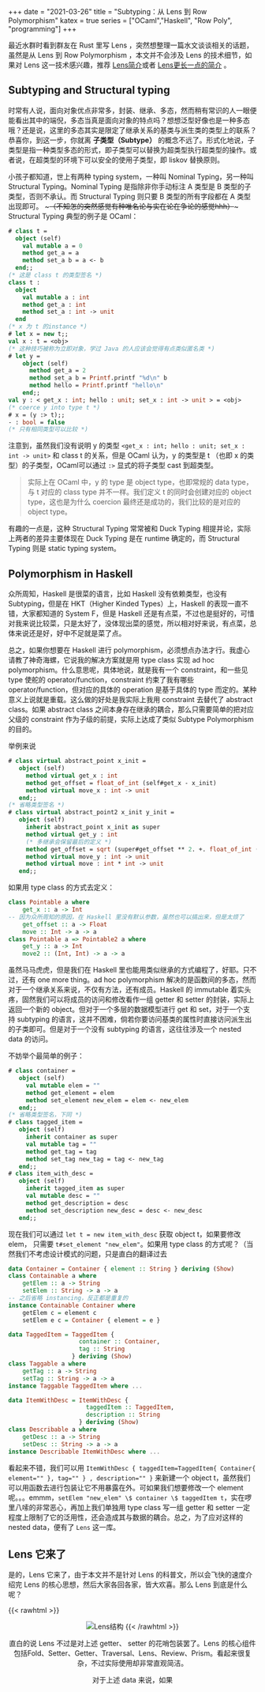 +++
date = "2021-03-26"
title = "Subtyping：从 Lens 到 Row Polymorphism"
katex = true
series = ["OCaml","Haskell", "Row Poly", "programming"]
+++

最近水群时看到群友在 Rust 里写 Lens ，突然想整理一篇水文谈谈相关的话题，虽然是从 Lens 到 Row Polymorphism ，本文并不会涉及 Lens 的技术细节，如果对 Lens 这一技术感兴趣，推荐 [Lens简介](https://zhuanlan.zhihu.com/p/337455794)或者 [Lens更长一点的简介](http://oleg.fi/gists/posts/2017-04-18-glassery.html) 。

##  Subtyping and Structural typing

时常有人说，面向对象优点非常多，封装、继承、多态，然而稍有常识的人一眼便能看出其中的端倪，多态当真是面向对象的特点吗？想想泛型好像也是一种多态哦？还是说，这里的多态其实是限定了继承关系的基类与派生类的类型上的联系？恭喜你，到这一步，你就离 **子类型（Subtype）** 的概念不远了。形式化地说，子类型是指一种类型多态的形式，即子类型可以替换为超类型执行超类型的操作。或者说，在超类型的环境下可以安全的使用子类型，即 liskov 替换原则。

小孩子都知道，世上有两种 typing system，一种叫 Nominal Typing，另一种叫 Structural Typing。Nominal Typing 是指除非你手动标注 A 类型是 B 类型的子类型，否则不承认。而 Structural Typing 则只要 B 类型的所有字段都在 A 类型出现即可。 ~~~（不知怎的突然感觉有种唯名论与实在论在争论的感觉hhh）~~~ Structural Typing 典型的例子是 OCaml：

```OCaml
# class t = 
  object (self)
    val mutable a = 0
    method get_a = a
    method set_a b = a <- b
  end;; 
(* 这是 class t 的类型签名 *)
class t :
  object
    val mutable a : int
    method get_a : int
    method set_a : int -> unit
  end
(* x 为 t 的instance *)
# let x = new t;;
val x : t = <obj>
(* 这种技巧被称为立即对象，学过 Java 的人应该会觉得有点类似匿名类 *)
# let y =
    object (self)
      method get_a = 2
      method set_a b = Printf.printf "%d\n" b
      method hello = Printf.printf "hello\n"
    end;;
val y : < get_x : int; hello : unit; set_x : int -> unit > = <obj>
(* coerce y into type t *)
# x = (y :> t);;
- : bool = false
(* 只有相同类型可以比较 *)
```

注意到，虽然我们没有说明 y 的类型 `<get_x : int; hello : unit; set_x : int -> unit>` 和 class t 的关系，但是 OCaml 认为，y 的类型是 t （也即 x 的类型）的子类型，OCaml可以通过 `:>` 显式的将子类型 cast 到超类型。


> 实际上在 OCaml 中，y 的 type 是 object type，也即常规的 data type，与 t 对应的 class type 并不一样。我们定义 t 的同时会创建对应的 object type，这也是为什么 coercion 最终还是成功的，我们比较的是对应的 object type。

有趣的一点是，这种 Structural Typing 常常被和 Duck Typing 相提并论，实际上两者的差异主要体现在 Duck Typing 是在 runtime 确定的，而 Structural Typing 则是 static typing system。

## Polymorphism in Haskell

众所周知，Haskell 是很菜的语言，比如 Haskell 没有依赖类型，也没有 Subtyping，但是在 HKT（Higher Kinded Types）上，Haskell 的表现一直不错，大家都知道的 System F，但是 Haskell 还是有点菜，不过也是挺好的，可惜对我来说比较菜，只是太好了，没体现出菜的感觉，所以相对好来说，有点菜，总体来说还是好，好中不足就是菜了点。

总之，如果你想要在 Haskell 进行 polymorphism，必须想点办法才行。我虚心请教了神奇海螺，它说我的解决方案就是用 type class 实现 ad hoc polymorphism。什么意思呢，具体地说，就是我有一个 constraint，和一些见 type 使舵的 operator/function，constraint 约束了我有哪些 operator/function，但对应的具体的 operation 是基于具体的 type 而定的。某种意义上说就是重载。这么做的好处是我实际上我用 constraint 去替代了 abstract class。如果 abstract class 之间本身存在继承的耦合，那么只需要简单的把对应父级的 constraint 作为子级的前提，实际上达成了类似 Subtype Polymorphism 的目的。

举例来说

```OCaml
# class virtual abstract_point x_init = 
   object (self)
     method virtual get_x : int
     method get_offset = float_of_int (self#get_x - x_init)
     method virtual move_x : int -> unit
   end;;
(* 省略类型签名 *)
# class virtual abstract_point2 x_init y_init =
   object (self)
     inherit abstract_point x_init as super
     method virtual get_y : int
     (* 多继承会保留最后的定义 *)
     method get_offset = sqrt (super#get_offset ** 2. +. float_of_int (self#get_y - y_init) ** 2.)
     method virtual move_y : int -> unit
     method virtual move : int * int -> unit
   end;;
```
如果用 type class 的方式去定义：

```Haskell
class Pointable a where
    get_x :: a -> Int
-- 因为众所周知的原因，在 Haskell 里没有默认参数，虽然也可以搞出来，但是太烦了
    get_offset :: a -> Float
    move :: Int -> a -> a
class Pointable a => Pointable2 a where
    get_y :: a -> Int
    move2 :: (Int, Int) -> a -> a
```

虽然马马虎虎，但是我们在 Haskell 里也能用类似继承的方式编程了，好耶。只不过，还有 one more thing。ad hoc polymorphism 解决的是函数间的多态，然而对于一个继承关系来说，不仅有方法，还有成员。Haskell 的 immutable 着实头疼，固然我们可以将成员的访问和修改看作一组 getter 和 setter 的封装，实际上返回一个新的 object。但对于一个多层的数据模型进行 get 和 set，对于一个支持 subtyping 的语言，这并不困难，倘若你要访问基类的属性时直接访问派生出的子类即可。但是对于一个没有 subtyping 的语言，这往往涉及一个 nested data 的访问。

不妨举个最简单的例子：

```OCaml
# class container = 
   object (self)
     val mutable elem = ""
     method get_element = elem
     method set_element new_elem = elem <- new_elem
   end;;
(* 省略类型签名，下同 *)
# class tagged_item = 
   object (self)
     inherit container as super
     val mutable tag = ""
     method get_tag = tag
     method set_tag new_tag = tag <- new_tag
   end;;
# class item_with_desc = 
   object (self)
     inherit tagged_item as super
     val mutable desc = ""
     method get_description = desc
     method set_description new_desc = desc <- new_desc
   end;;
```

现在我们可以通过 `let t = new item_with_desc` 获取 object t，如果要修改 elem， 只需要 `t#set_element "new_elem"`。如果用 type class 的方式呢？（当然我们不考虑设计模式的问题，只是直白的翻译过去

```Haskell
data Container = Container { element :: String } deriving (Show)
class Containable a where
    getElem :: a -> String
    setElem :: String -> a -> a
-- 之后省略 instancing，反正都是重复的
instance Containable Container where
    getElem c = element c
    setElem e c = Container { element = e }

data TaggedItem = TaggedItem { 
                    container :: Container,
                    tag :: String 
                  } deriving (Show)
class Taggable a where
    getTag :: a -> String
    setTag :: String -> a -> a
instance Taggable TaggedItem where ...

data ItemWithDesc = ItemWithDesc { 
                      taggedItem :: TaggedItem,
                      description :: String 
                    } deriving (Show)
class Describable a where
    getDesc :: a -> String
    setDesc :: String -> a -> a
instance Describable ItemWithDesc where ...
```

看起来不错，我们可以用 `ItemWithDesc { taggedItem=TaggedItem{ Container{ element="" }, tag="" } , description="" }` 来新建一个 object t，虽然我们可以用函数去进行包装让它不用暴露在外。可如果我们想要修改一个 element 呢。。。emmm，`setElem "new_elem" \$ container \$ taggedItem t`，实在啰里八嗦的非常恶心，再加上我们单独用 type class 写一组 getter 和 setter 一定程度上限制了它的泛用性，还会造成其与数据的耦合。总之，为了应对这样的 nested data，便有了 `Lens` 这一库。

## Lens 它来了

是的，Lens 它来了，由于本文并不是针对 Lens 的科普文，所以会飞快的速度介绍完 Lens 的核心思想，然后大家各回各家，皆大欢喜。那么 Lens 到底是什么呢？

{{< rawhtml >}}
<center><img src="http://oleg.fi/gists/images/optics-hierarchy.svg" alt="Lens结构" />
{{< /rawhtml >}}

直白的说 Lens 不过是对上述 getter、 setter 的花哨包装罢了。Lens 的核心组件包括Fold、Setter、Getter、Traversal、Lens、Review、Prism。看起来很复杂，不过实际使用却非常直观简洁。

对于上述 data 来说，如果
